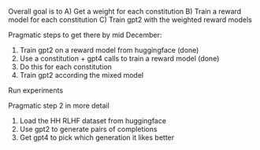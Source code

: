 Overall goal is to
A) Get a weight for each constitution 
B) Train a reward model for each constitution
C) Train gpt2 with the weighted reward models

Pragmatic steps to get there by mid December:
1. Train gpt2 on a reward model from huggingface (done)
2. Use a constitution + gpt4 calls to train a reward model (done)
3. Do this for each constitution
4. Train gpt2 according the mixed model

Run experiments


Pragmatic step 2 in more detail
1. Load the HH RLHF dataset from huggingface 
2. Use gpt2 to generate pairs of completions
3. Get gpt4 to pick which generation it likes better

